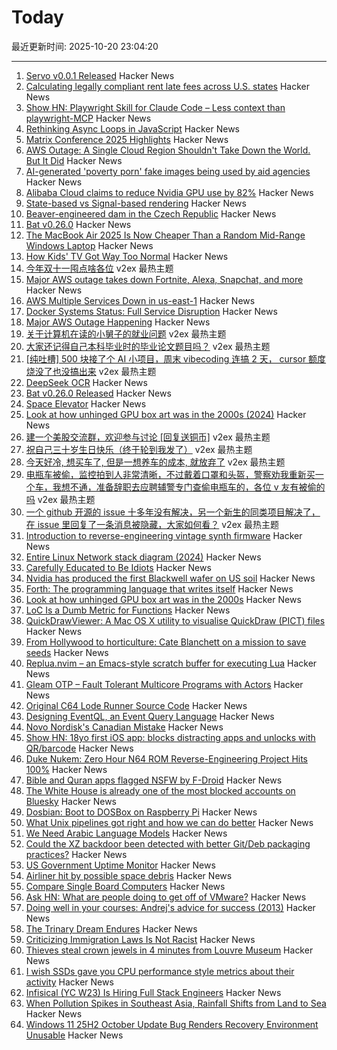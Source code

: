 # Today

最近更新时间: 2025-10-20 23:04:20

--- 
1. [Servo v0.0.1 Released](https://github.com/servo/servo) Hacker News
2. [Calculating legally compliant rent late fees across U.S. states](https://www.RentLateFee.com) Hacker News
3. [Show HN: Playwright Skill for Claude Code – Less context than playwright-MCP](https://github.com/lackeyjb/playwright-skill) Hacker News
4. [Rethinking Async Loops in JavaScript](https://allthingssmitty.com/2025/10/20/rethinking-async-loops-in-javascript/) Hacker News
5. [Matrix Conference 2025 Highlights](https://element.io/blog/the-matrix-conference-a-seminal-moment-for-matrix/) Hacker News
6. [AWS Outage: A Single Cloud Region Shouldn't Take Down the World. But It Did](https://faun.dev/c/news/devopslinks/aws-outage-a-single-cloud-region-shouldnt-take-down-the-world-but-it-did/) Hacker News
7. [AI-generated 'poverty porn' fake images being used by aid agencies](https://www.theguardian.com/global-development/2025/oct/20/ai-generated-poverty-porn-fake-images-being-used-by-aid-agencies) Hacker News
8. [Alibaba Cloud claims to reduce Nvidia GPU use by 82%](https://www.scmp.com/business/article/3329450/alibaba-cloud-claims-slash-nvidia-gpu-use-82-new-pooling-system) Hacker News
9. [State-based vs Signal-based rendering](https://jovidecroock.com/blog/state-vs-signals/) Hacker News
10. [Beaver-engineered dam in the Czech Republic](https://en.wikipedia.org/wiki/Beaver-engineered_dam_in_the_Czech_Republic) Hacker News
11. [Bat v0.26.0](https://github.com/sharkdp/bat/releases/tag/v0.26.0) Hacker News
12. [The MacBook Air 2025 Is Now Cheaper Than a Random Mid-Range Windows Laptop](https://kotaku.com/apple-is-going-nuts-the-macbook-air-2025-is-now-cheaper-than-a-random-mid-range-windows-laptop-2000634464) Hacker News
13. [How Kids' TV Got Way Too Normal](https://slate.com/life/2025/10/kids-tv-movies-best-ratings-parents-disney.html) Hacker News
14. [今年双十一囤点啥各位](https://www.v2ex.com/t/1166858) v2ex 最热主题
15. [Major AWS outage takes down Fortnite, Alexa, Snapchat, and more](https://www.theverge.com/news/802486/aws-outage-alexa-fortnite-snapchat-offline) Hacker News
16. [AWS Multiple Services Down in us-east-1](https://health.aws.amazon.com/health/status?ts=20251020) Hacker News
17. [Docker Systems Status: Full Service Disruption](https://www.dockerstatus.com/pages/incident/533c6539221ae15e3f000031/68f5e1c741c825463df7486c) Hacker News
18. [Major AWS Outage Happening](https://old.reddit.com/r/aws/comments/1obd3lx/dynamodb_down_useast1/) Hacker News
19. [关于计算机在读的小舅子的就业问题](https://www.v2ex.com/t/1166930) v2ex 最热主题
20. [大家还记得自己本科毕业时的毕业论文题目吗？](https://www.v2ex.com/t/1166904) v2ex 最热主题
21. [[纯吐槽] 500 块接了个 AI 小项目，周末 vibecoding 连搞 2 天， cursor 额度烧没了也没搞出来](https://www.v2ex.com/t/1166887) v2ex 最热主题
22. [DeepSeek OCR](https://github.com/deepseek-ai/DeepSeek-OCR) Hacker News
23. [Bat v0.26.0 Released](https://github.com/sharkdp/bat/releases/tag/v0.26.0) Hacker News
24. [Space Elevator](https://neal.fun/space-elevator/) Hacker News
25. [Look at how unhinged GPU box art was in the 2000s (2024)](https://www.xda-developers.com/absolutely-unhinged-gpu-box-art-from-the-early-2000s/) Hacker News
26. [建一个美股交流群，欢迎参与讨论 [回复送铜币]](https://www.v2ex.com/t/1166916) v2ex 最热主题
27. [祝自己三十岁生日快乐（终于轮到我发了）](https://www.v2ex.com/t/1166860) v2ex 最热主题
28. [今天好冷, 想买车了, 但是一想养车的成本, 就放弃了](https://www.v2ex.com/t/1166854) v2ex 最热主题
29. [电瓶车被偷，监控拍到人非常清晰，不过戴着口罩和头盔，警察劝我重新买一个车，我想不通，准备辞职去应聘辅警专门查偷电瓶车的，各位 v 友有被偷的吗](https://www.v2ex.com/t/1166847) v2ex 最热主题
30. [一个 github 开源的 issue 十多年没有解决，另一个新生的同类项目解决了，在 issue 里回复了一条消息被隐藏，大家如何看？](https://www.v2ex.com/t/1166845) v2ex 最热主题
31. [Introduction to reverse-engineering vintage synth firmware](https://ajxs.me/blog/Introduction_to_Reverse-Engineering_Vintage_Synth_Firmware.html) Hacker News
32. [Entire Linux Network stack diagram (2024)](https://zenodo.org/records/14179366) Hacker News
33. [Carefully Educated to Be Idiots](https://www.hilarylayne.com/p/very-carefully-educated-to-be-idiots) Hacker News
34. [Nvidia has produced the first Blackwell wafer on US soil](https://www.xda-developers.com/nvidia-produced-first-blackwell-wafer-us-soil/) Hacker News
35. [Forth: The programming language that writes itself](https://ratfactor.com/forth/the_programming_language_that_writes_itself.html) Hacker News
36. [Look at how unhinged GPU box art was in the 2000s](https://www.xda-developers.com/absolutely-unhinged-gpu-box-art-from-the-early-2000s/) Hacker News
37. [LoC Is a Dumb Metric for Functions](https://theaxolot.wordpress.com/2025/10/18/loc-is-a-dumb-metric-for-functions/) Hacker News
38. [QuickDrawViewer: A Mac OS X utility to visualise QuickDraw (PICT) files](https://github.com/wiesmann/QuickDrawViewer) Hacker News
39. [From Hollywood to horticulture: Cate Blanchett on a mission to save seeds](https://www.bbc.com/news/articles/cwy7ekl4yl8o) Hacker News
40. [Replua.nvim – an Emacs-style scratch buffer for executing Lua](https://github.com/mghaight/replua.nvim) Hacker News
41. [Gleam OTP – Fault Tolerant Multicore Programs with Actors](https://github.com/gleam-lang/otp) Hacker News
42. [Original C64 Lode Runner Source Code](https://github.com/Piddewitt/Loderunner) Hacker News
43. [Designing EventQL, an Event Query Language](https://docs.eventsourcingdb.io/blog/2025/10/20/designing-eventql-an-event-query-language/) Hacker News
44. [Novo Nordisk's Canadian Mistake](https://www.science.org/content/blog-post/novo-nordisk-s-canadian-mistake) Hacker News
45. [Show HN: 18yo first iOS app: blocks distracting apps and unlocks with QR/barcode](https://apps.apple.com/us/app/recode-screen-time-control/id6752352978) Hacker News
46. [Duke Nukem: Zero Hour N64 ROM Reverse-Engineering Project Hits 100%](https://github.com/Gillou68310/DukeNukemZeroHour) Hacker News
47. [Bible and Quran apps flagged NSFW by F-Droid](https://forum.f-droid.org/t/nsfw-flag-incorrectly-added-to-bible-and-quran-apps/33401) Hacker News
48. [The White House is already one of the most blocked accounts on Bluesky](https://techcrunch.com/2025/10/19/the-white-house-is-already-one-of-the-most-blocked-accounts-on-bluesky/) Hacker News
49. [Dosbian: Boot to DOSBox on Raspberry Pi](https://cmaiolino.wordpress.com/dosbian/) Hacker News
50. [What Unix pipelines got right and how we can do better](https://programmingsimplicity.substack.com/p/what-unix-pipelines-got-right-and) Hacker News
51. [We Need Arabic Language Models](https://www.natureasia.com/en/nmiddleeast/article/10.1038/nmiddleeast.2025.142) Hacker News
52. [Could the XZ backdoor been detected with better Git/Deb packaging practices?](https://optimizedbyotto.com/post/xz-backdoor-debian-git-detection/) Hacker News
53. [US Government Uptime Monitor](https://usa-status.com/) Hacker News
54. [Airliner hit by possible space debris](https://avbrief.com/united-max-hit-by-falling-object-at-36000-feet/) Hacker News
55. [Compare Single Board Computers](https://sbc.compare/) Hacker News
56. [Ask HN: What are people doing to get off of VMware?](https://news.ycombinator.com/item?id=45635940) Hacker News
57. [Doing well in your courses: Andrej's advice for success (2013)](https://cs.stanford.edu/people/karpathy/advice.html) Hacker News
58. [The Trinary Dream Endures](https://www.robinsloan.com/lab/trinary-dream/) Hacker News
59. [Criticizing Immigration Laws Is Not Racist](https://www.maximepeabody.com/blog/immigration-in-canada) Hacker News
60. [Thieves steal crown jewels in 4 minutes from Louvre Museum](https://apnews.com/article/france-louvre-museum-robbery-a3687f330a43e0aaff68c732c4b2585b) Hacker News
61. [I wish SSDs gave you CPU performance style metrics about their activity](https://utcc.utoronto.ca/~cks/space/blog/tech/SSDWritePerfMetricsWish) Hacker News
62. [Infisical (YC W23) Is Hiring Full Stack Engineers](https://www.ycombinator.com/companies/infisical/jobs/0gY2Da1-full-stack-engineer-global) Hacker News
63. [When Pollution Spikes in Southeast Asia, Rainfall Shifts from Land to Sea](https://e360.yale.edu/digest/southeast-asia-aerosols-rainfall?asds) Hacker News
64. [Windows 11 25H2 October Update Bug Renders Recovery Environment Unusable](https://www.techpowerup.com/342032/windows-11-25h2-october-update-bug-renders-recovery-environment-unusable) Hacker News
